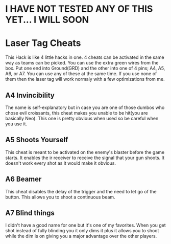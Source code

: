 # I HAVE NOT TESTED ANY OF THIS YET... I WILL SOON
# Laser Tag Cheats
This Hack is like 4 little hacks in one. 4 cheats can be activated in the same way as teams can be picked. You can use the extra green wires from the box. Put one end into Ground(GRD) and the other into one of 4 pins; A4, A5, A6, or A7. You can use any of these at the same time. If you use none of them then the laser tag will work normaly with a few optimizations from me.
## A4 Invincibility
The name is self-explanatory but in case you are one of those dumbos who chose evil croissants, this cheat makes you unable to be hit(you are basically Neo). This one is pretty obvious when used so be careful when you use it.
## A5 Shoots Yourself
This cheat is meant to be activated on the enemy's blaster before the game starts. It enables the ir receiver to receive the signal that your gun shoots. It doesn't work every shot as it would make it obvious.
## A6 Beamer
This cheat disables the delay of the trigger and the need to let go of the button. This allows you to shoot a continuous beam.
## A7 Blind things
I didn't have a good name for one but it's one of my favorites. When you get shot instead of fully blinding you it only dims it plus it allows you to shoot while the dim is on giving you a major advantage over the other players.

